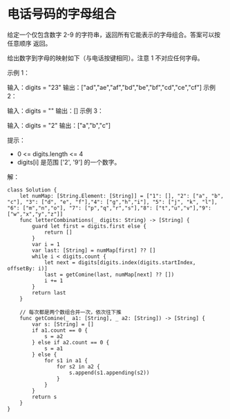 
# 电话号码的字母组合

给定一个仅包含数字 2-9 的字符串，返回所有它能表示的字母组合。答案可以按 任意顺序 返回。

给出数字到字母的映射如下（与电话按键相同）。注意 1 不对应任何字母。


示例 1：

输入：digits = "23"
输出：["ad","ae","af","bd","be","bf","cd","ce","cf"]
示例 2：

输入：digits = ""
输出：[]
示例 3：

输入：digits = "2"
输出：["a","b","c"]



提示：

* 0 <= digits.length <= 4
* digits[i] 是范围 ['2', '9'] 的一个数字。


解：
```
class Solution {
    let numMap: [String.Element: [String]] = ["1": [], "2": ["a", "b", "c"], "3": ["d", "e", "f"],"4": ["g","h","i"], "5": ["j", "k", "l"], "6": ["m","n","o"], "7": ["p","q","r","s"],"8": ["t","u","v"],"9":["w","x","y","z"]]
    func letterCombinations(_ digits: String) -> [String] {
        guard let first = digits.first else {
            return []
        }
        var i = 1
        var last: [String] = numMap[first] ?? []
        while i < digits.count {
            let next = digits[digits.index(digits.startIndex, offsetBy: i)]
            last = getComine(last, numMap[next] ?? [])
            i += 1
        }
        return last
    }
    
    // 每次都是两个数组合并一次，依次往下推
    func getComine(_ a1: [String], _ a2: [String]) -> [String] {
        var s: [String] = []
        if a1.count == 0 {
            s = a2
        } else if a2.count == 0 {
            s = a1
        } else {
            for s1 in a1 {
                for s2 in a2 {
                    s.append(s1.appending(s2))
                }
            }
        }
        return s
    }
}
```
